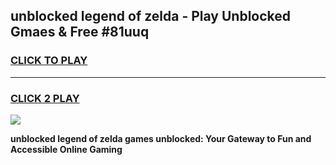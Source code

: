 
## unblocked legend of zelda - Play Unblocked Gmaes & Free #81uuq
<h3>
<a href="https://news.freeplayer.one?title=unblocked_legend_of_zelda&ref=03M">CLICK TO PLAY</a></h3>
<hr>

<h3>
<a href="https://news.freeplayer.one?title=unblocked_legend_of_zelda&ref=03M">CLICK 2 PLAY</a>
  
</h3>

<a href="https://news.freeplayer.one?title=unblocked_legend_of_zelda&ref=03M"><img src="https://clearcache.store/games.png"></a>


**unblocked legend of zelda games unblocked: Your Gateway to Fun and Accessible Online Gaming**
